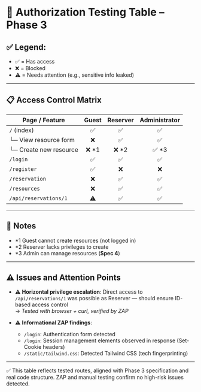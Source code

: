 # 🔐 Authorization Testing Table – Phase 3

## ✅ Legend:
- ✅ = Has access
- ❌ = Blocked
- ⚠️ = Needs attention (e.g., sensitive info leaked)

---

## 📋 Access Control Matrix

| Page / Feature              | Guest | Reserver | Administrator |
|----------------------------|:-----:|:--------:|:-------------:|
| `/` (index)                |  ✅   |   ✅     |      ✅       |
| └─ View resource form      |  ❌   |   ✅     |      ✅       |
| └─ Create new resource     | ❌ *1 | ❌ *2    | ✅ *3         |
| `/login`                   |  ✅   |   ✅     |      ✅       |
| `/register`                |  ✅   |   ❌     |      ❌       |
| `/reservation`             |  ❌   |   ✅     |      ✅       |
| `/resources`               |  ❌   |   ✅     |      ✅       |
| `/api/reservations/1`      |  ⚠️   |   ✅     |      ✅       |

---

## 📝 Notes

- *1 Guest cannot create resources (not logged in)  
- *2 Reserver lacks privileges to create  
- *3 Admin can manage resources (**Spec 4**)  


---

## ⚠️ Issues and Attention Points

- ⚠️ **Horizontal privilege escalation**: Direct access to `/api/reservations/1` was possible as Reserver — should ensure ID-based access control  
  → _Tested with browser + curl, verified by ZAP_

- ⚠️ **Informational ZAP findings**:
  - `/login`: Authentication form detected  
  - `/login`: Session management elements observed in response (Set-Cookie headers)  
  - `/static/tailwind.css`: Detected Tailwind CSS (tech fingerprinting)

---

✅ This table reflects tested routes, aligned with Phase 3 specification and real code structure. ZAP and manual testing confirm no high-risk issues detected.  
